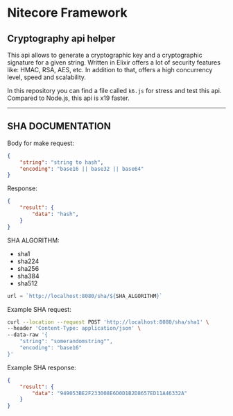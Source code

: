 # Nitecore Framework

## Cryptography api helper
This api allows to generate a cryptographic key and a cryptographic signature for a given string.
Written in Elixir offers a lot of security features like: HMAC, RSA, AES, etc. In addition to that, offers a high concurrency level, speed and scalability.

In this repository you can find a file called `k6.js` for stress and test this api. Compared to Node.js, this api is x19 faster. 

---

## SHA DOCUMENTATION
Body for make request:
```json
{
    "string": "string to hash",
    "encoding": "base16 || base32 || base64"
}
```

Response:
```json
{
    "result": {
        "data": "hash",
    }
}
```

SHA ALGORITHM:
- sha1
- sha224
- sha256
- sha384
- sha512

```js
url = `http://localhost:8080/sha/${SHA_ALGORITHM}`
```

Example SHA request:

```sh
curl --location --request POST 'http://localhost:8080/sha/sha1' \
--header 'Content-Type: application/json' \
--data-raw '{
    "string": "somerandomstring"",
    "encoding": "base16"
}'
```

Example SHA response:

```json
{
    "result": {
        "data": "949053BE2F233008E6D0D1B2D8657ED11A46332A"
    }
}
```
